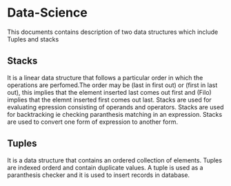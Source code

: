 # Data-Science
This documents contains description of two data structures which include Tuples and stacks

## Stacks
It is a linear data structure that follows a particular order in which the operations are perfomed.The order may be (last in first out)
or (first in last out), this implies that the element inserted last comes out first and (Filo) implies that the elemnt inserted first comes out last.
Stacks are used for evaluating epression consisting of operands and operators.
Stacks are used for backtracking ie checking paranthesis matching in an expression.
Stacks are used to convert one form of expression to another form.

## Tuples
It is a data structure that contains an ordered collection of elements.
Tuples are indexed orderd and contain duplicate values.
A tuple is used as a paranthesis checker and it is used to insert records in database.

